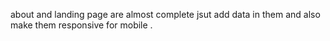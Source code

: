 about and landing page are almost complete jsut add data in them and also make them responsive for mobile .
